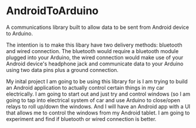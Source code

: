 AndroidToArduino
================

A communications library built to allow data to be sent from Android device to Arduino.

The intention is to make this libary have two delivery methods: bluetooth and wired connection. The bluetooth would require a bluetooth module plugged into your Arduino, the wired connection would make use of your Android device's headphone jack and communicate data to your Arduino using two data pins plus a ground connection.

My inital project I am going to be using this library for is I am trying to build an Android application to actually control certain things in my car electrically. I am going to start out and just try and control windows (so I am going to tap into electrical system of car and use Arduino to close/open relays to roll up/down the windows. And I will have an Android app with a UI that allows me to control the windows from my Android tablet. I am going to experiment and find if bluetooth or wired connection is better.
